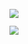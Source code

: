 ![](http://cdn-blog.jetbrains.org.cn/18-4-9/42147030.jpg)

![](http://cdn-blog.jetbrains.org.cn/18-3-8/83551106.jpg)